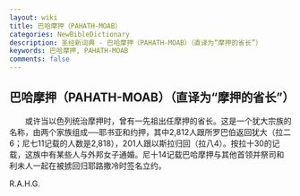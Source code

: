 ```yaml
---
layout: wiki
title: 巴哈摩押（PAHATH-MOAB）
categories: NewBibleDictionary
description: 圣经新词典 - 巴哈摩押（PAHATH-MOAB）（直译为“摩押的省长”）
keywords: 巴哈摩押, PAHATH-MOAB
comments: false
---
```


## 巴哈摩押（PAHATH-MOAB）（直译为“摩押的省长”）

　　或许当以色列统治摩押时，曾有一先祖出任摩押的省长。这是一个犹大宗族的名称，由两个家族组成──耶书亚和约押，其中2,812人跟所罗巴伯返回犹大（拉二6；尼七11记载的人数是2,818），201人跟以斯拉归回（拉八4）。按拉十30的记载，这族中有某些人与外邦女子通婚。尼十14记载巴哈摩押与其他首领并祭司和利未人一起在被掳回归耶路撒冷时签名立约。

R.A.H.G.








